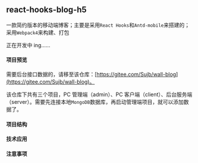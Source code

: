 ## react-hooks-blog-h5

一款简约版本的移动端博客；主要是采用`React Hooks`和`Antd-mobile`来搭建的；采用`Webpack4`来构建、打包

正在开发中 ing......

#### 项目预览

需要后台接口数据的，请移至该仓库：[https://gitee.com/Sujb/wall-blog](https://gitee.com/Sujb/wall-blog)。

该仓库下共有三个项目，PC 管理端（admin）、PC 客户端（client）、后台服务端（server）。需要先连接本地`MongoDB`数据库，再启动管理端项目，就可以添加数据了。

#### 项目结构

#### 技术应用

#### 注意事项
